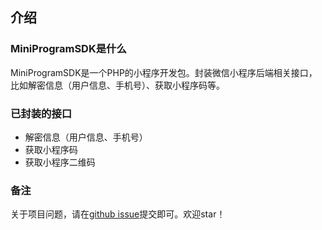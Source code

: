 ## 介绍

### MiniProgramSDK是什么

MiniProgramSDK是一个PHP的小程序开发包。封装微信小程序后端相关接口，比如解密信息（用户信息、手机号）、获取小程序码等。

### 已封装的接口

* 解密信息（用户信息、手机号）
* 获取小程序码
* 获取小程序二维码

### 备注

关于项目问题，请在[github issue](https://github.com/hillpy/MiniProgramSDK/issues "github issue")提交即可。欢迎star！